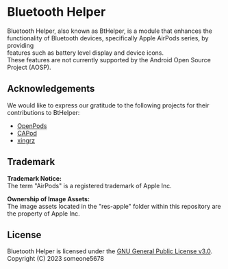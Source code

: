 # Bluetooth Helper

Bluetooth Helper, also known as BtHelper, is a module that enhances the<br>
functionality of Bluetooth devices, specifically Apple AirPods series, by providing<br>
features such as battery level display and device icons.<br>
These features are not currently supported by the Android Open Source Project (AOSP).<br>

## Acknowledgements
We would like to express our gratitude to the following projects for their contributions to BtHelper:
* [OpenPods](https://github.com/adolfintel/OpenPods)
* [CAPod](https://github.com/d4rken-org/capod)
* [xingrz](https://github.com/xingrz)

## Trademark

<b>Trademark Notice:</b><br>
The term "AirPods" is a registered trademark of Apple Inc.<br>

<b>Ownership of Image Assets:</b><br>
The image assets located in the "res-apple" folder within this repository are the property of Apple Inc.<br>

## License

Bluetooth Helper is licensed under the [GNU General Public License v3.0](LICENSE.md).
<br>
Copyright (C) 2023 someone5678
